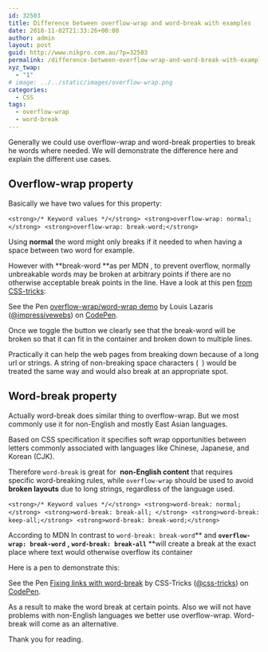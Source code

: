 ```yaml
---
id: 32503
title: Difference between overflow-wrap and word-break with examples
date: 2018-11-02T21:33:26+00:00
author: admin
layout: post
guid: http://www.nikpro.com.au/?p=32503
permalink: /difference-between-overflow-wrap-and-word-break-with-examples/
xyz_twap:
  - "1"
# image: ../../static/images/overflow-wrap.png
categories:
  - CSS
tags:
  - overflow-wrap
  - word-break
---
```

Generally we could use overflow-wrap and word-break properties to break he words where needed. We will demonstrate the difference here and explain the different use cases.

<!-- /wp:core-embed/wordpress -->

<!-- wp:heading -->

## Overflow-wrap property

<!-- /wp:heading -->

<!-- wp:paragraph -->

Basically we have two values for this property:

<!-- /wp:paragraph -->

<!-- wp:preformatted -->

<pre class="wp-block-preformatted"><code>&lt;strong>/* Keyword values */&lt;/strong></code> <code>&lt;strong>overflow-wrap: normal;&lt;/strong></code> <code>&lt;strong>overflow-wrap: break-word;&lt;/strong></code></pre>

<!-- /wp:preformatted -->

<!-- wp:paragraph -->

Using **normal** the word might only breaks if it needed to when having a space between two word for example.

<!-- /wp:paragraph -->

<!-- wp:paragraph -->

However with **break-word **as per MDN , to prevent overflow, normally unbreakable words may be broken at arbitrary points if there are no otherwise acceptable break points in the line. Have a look at this pen <a href="https://css-tricks.com/almanac/properties/o/overflow-wrap/" target="_blank" rel="noreferrer noopener">from CSS-tricks</a>:

<!-- /wp:paragraph -->

<!-- wp:html -->

<p class="codepen" data-height="265" data-theme-id="0" data-slug-hash="ZLBvav" data-default-tab="css,result" data-user="impressivewebs" data-pen-title="overflow-wrap/word-wrap demo">
  See the Pen <a href="https://codepen.io/impressivewebs/pen/ZLBvav/">overflow-wrap/word-wrap demo</a> by Louis Lazaris (<a href="https://codepen.io/impressivewebs">@impressivewebs</a>) on <a href="https://codepen.io">CodePen</a>.
</p>



<!-- /wp:html -->

<!-- wp:paragraph -->

Once we toggle the button we clearly see that the break-word will be broken so that it can fit in the container and broken down to multiple lines.

<!-- /wp:paragraph -->

<!-- wp:paragraph -->

Practically it can help the web pages from breaking down because of a long url or strings. A string of non-breaking space characters (` `) would be treated the same way and would also break at an appropriate spot.

<!-- /wp:paragraph -->

<!-- wp:heading -->

## Word-break property

<!-- /wp:heading -->

<!-- wp:paragraph -->

Actually word-break does similar thing to overflow-wrap. But we most commonly use it for non-English and mostly East Asian languages.

<!-- /wp:paragraph -->

<!-- wp:paragraph -->

Based on CSS specification it specifies soft wrap opportunities between letters commonly associated with languages like Chinese, Japanese, and Korean (CJK).

<!-- /wp:paragraph -->

<!-- wp:paragraph -->

Therefore `word-break` is great for  **non-English content** that requires specific word-breaking rules, while `overflow-wrap` should be used to avoid **broken layouts** due to long strings, regardless of the language used.

<!-- /wp:paragraph -->

<!-- wp:preformatted -->

<pre class="wp-block-preformatted"><code>&lt;strong>/* Keyword values */&lt;/strong></code> <code>&lt;strong>word-break: normal; &lt;/strong></code> <code>&lt;strong>word-break: break-all; &lt;/strong></code> <code>&lt;strong>word-break: keep-all;&lt;/strong></code> <code>&lt;strong>word-break: break-word;&lt;/strong></code></pre>

<!-- /wp:preformatted -->

<!-- wp:paragraph -->

According to MDN In contrast to `word-break: break-word`** and **`overflow-wrap: break-word`** **, `word-break: break-all`** **will create a break at the exact place where text would otherwise overflow its container

<!-- /wp:paragraph -->

<!-- wp:paragraph -->

Here is a pen to demonstrate this:

<!-- /wp:paragraph -->

<!-- wp:html -->

<p class="codepen" data-height="265" data-theme-id="0" data-slug-hash="avavBY" data-default-tab="html,result" data-user="css-tricks" data-pen-title="Fixing links with word-break">
  See the Pen <a href="https://codepen.io/team/css-tricks/pen/avavBY/">Fixing links with word-break</a> by CSS-Tricks (<a href="https://codepen.io/css-tricks">@css-tricks</a>) on <a href="https://codepen.io">CodePen</a>.
</p>



<!-- /wp:html -->

<!-- wp:paragraph -->

As a result to make the word break at certain points. Also we will not have problems with non-English languages we better use overflow-wrap. Word-break will come as an alternative.

<!-- /wp:paragraph -->

<!-- wp:paragraph -->

Thank you for reading.

<!-- /wp:paragraph -->